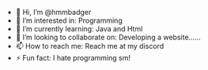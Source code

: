 - 👋 Hi, I’m @hmmbadger
- 👀 I’m interested in: Programming
- 🌱 I’m currently learning: Java and Html
- 💞️ I’m looking to collaborate on: Developing a website......
- 📫 How to reach me: Reach me at my discord
- ⚡ Fun fact: I hate programming sm!

<!---
hmmbadger/hmmbadger is a ✨ special ✨ repository because its `README.md` (this file) appears on your GitHub profile.
You can click the Preview link to take a look at your changes.
--->
